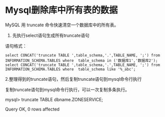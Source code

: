 # Mysql删除库中所有表的数据

MySQL 用 truncate 命令快速清空一个数据库中的所有表。

1. 先执行select语句生成所有truncate语句

语句格式：

```
select CONCAT('truncate TABLE ',table_schema,'.',TABLE_NAME, ';') from INFORMATION_SCHEMA.TABLES where  table_schema in ('数据库1','数据库2');
select CONCAT('truncate TABLE ',table_schema,'.',TABLE_NAME, ';') from INFORMATION_SCHEMA.TABLES where  table_schema like '%_abc';
```
2.整理得到的truncate语句，然后复制truncate语句到mysql命令行执行

复制truncate语句到mysql命令行执行，可以一次复制多条执行。

mysql> truncate TABLE dbname.ZONESERVICE;     

Query OK, 0 rows affected
